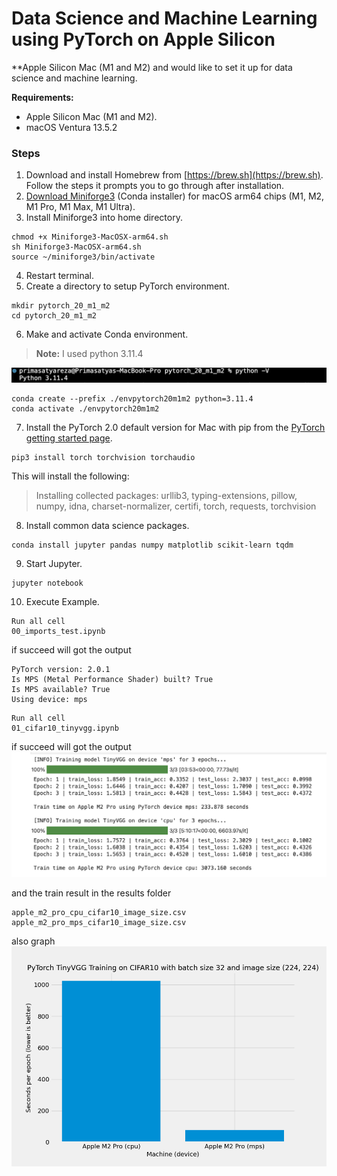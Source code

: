 # Data Science and Machine Learning using PyTorch on Apple Silicon
**Apple Silicon Mac (M1 and M2) and would like to set it up for data science and machine learning.

**Requirements:**
* Apple Silicon Mac (M1 and M2).
* macOS Ventura 13.5.2

### Steps

1. Download and install Homebrew from [https://brew.sh](https://brew.sh). Follow the steps it prompts you to go through after installation.
2. [Download Miniforge3](https://github.com/conda-forge/miniforge/releases/latest/download/Miniforge3-MacOSX-arm64.sh) (Conda installer) for macOS arm64 chips (M1, M2, M1 Pro, M1 Max, M1 Ultra).
3. Install Miniforge3 into home directory.

```other
chmod +x Miniforge3-MacOSX-arm64.sh
sh Miniforge3-MacOSX-arm64.sh
source ~/miniforge3/bin/activate
```

4. Restart terminal.
5. Create a directory to setup PyTorch environment.

```other
mkdir pytorch_20_m1_m2
cd pytorch_20_m1_m2
```

6. Make and activate Conda environment. 

> **Note:** 
> I used python 3.11.4

![python version](pyversion.png "python version")

```other
conda create --prefix ./envpytorch20m1m2 python=3.11.4
conda activate ./envpytorch20m1m2
```

7. Install the PyTorch 2.0 default version for Mac with pip from the [PyTorch getting started page](https://pytorch.org/get-started/locally/#mac-anaconda). 

```
pip3 install torch torchvision torchaudio
```

This will install the following: 
> Installing collected packages: urllib3, typing-extensions, pillow, numpy, idna, charset-normalizer, certifi, torch, requests, torchvision

8. Install common data science packages.

```other
conda install jupyter pandas numpy matplotlib scikit-learn tqdm 
```

9. Start Jupyter.

```other
jupyter notebook
```

10. Execute Example.

```other
Run all cell
00_imports_test.ipynb
```
if succeed will got the output

```other
PyTorch version: 2.0.1
Is MPS (Metal Performance Shader) built? True
Is MPS available? True
Using device: mps
```

```other
Run all cell
01_cifar10_tinyvgg.ipynb
```

if succeed will got the output
![time to train mps and cpu](timeToTrain.png "on M2")

and the train result in the results folder
```other
apple_m2_pro_cpu_cifar10_image_size.csv
apple_m2_pro_mps_cifar10_image_size.csv
```

also graph
![graph time to train mps and cpu](results/TinyVGG_cifar10_benchmark_with_batch_size_32_image_size_224.png "graph on M2")
